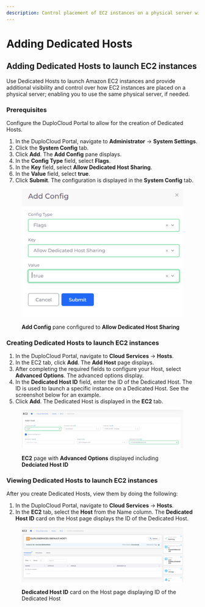 ```yaml
---
description: Control placement of EC2 instances on a physical server with a Dedicated Host
---
```


# Adding Dedicated Hosts

## Adding Dedicated Hosts to launch EC2 instances

Use Dedicated Hosts to launch Amazon EC2 instances and provide additional visibility and control over how EC2 instances are placed on a physical server; enabling you to use the same physical server, if needed.

### Prerequisites

Configure the DuploCloud Portal to allow for the creation of Dedicated Hosts.

1. In the DuploCloud Portal, navigate to **Administrator** -> **System Settings**.
2. Click the **System Config** tab.
3. Click **Add**. The **Add Config** pane displays.
4. In the **Config Type** field, select **Flags**.
5. In the **Key** field, select **Allow Dedicated Host Sharing**.
6. In the **Value** field, select **true**.
7. Click **Submit**. The configuration is displayed in the **System Config** tab.

<div align="left">

<figure><img src="../../../.gitbook/assets/image (291).png" alt=""><figcaption><p><strong>Add Config</strong> pane configured to <strong>Allow Dedicated Host Sharing</strong> </p></figcaption></figure>

</div>

### Creating Dedicated Hosts to launch EC2 instances

1. In the DuploCloud Portal, navigate to **Cloud Services** -> **Hosts**.
2. In the EC2 tab, click **Add**. The **Add Host** page displays.
3. After completing the required fields to configure your Host, select **Advanced Options**. The advanced options display.
4. In the **Dedicated Host ID** field, enter the ID of the Dedicated Host. The ID is used to launch a specific instance on a Dedicated Host. See the screenshot below for an example.
5. Click **Add**. The Dedicated Host is displayed in the **EC2** tab.

<figure><img src="../../../.gitbook/assets/screenshot-nimbusweb.me-2024.02.18-13_07_38.png" alt=""><figcaption><p><strong>EC2</strong> page with <strong>Advanced Options</strong> displayed including <strong>Dedciated Host ID</strong></p></figcaption></figure>

### Viewing Dedicated Hosts to launch EC2 instances

After you create Dedicated Hosts, view them by doing the following:

1. In the DuploCloud Portal, navigate to **Cloud Services** -> **Hosts**.
2. In the **EC2** tab, select the **Host** from the Name column. The **Dedicated Host ID** card on the Host page displays the ID of the Dedicated Host.

<figure><img src="../../../.gitbook/assets/newshot.png" alt=""><figcaption><p><strong>Dedicated Host ID</strong> card on the Host page displaying ID of the Dedicated Host</p></figcaption></figure>

